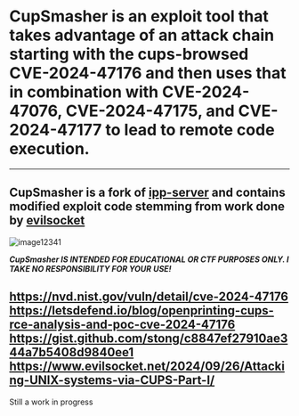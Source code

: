 # CupSmasher is an exploit tool that takes advantage of an attack chain starting with the cups-browsed CVE-2024-47176 and then uses that in combination with CVE-2024-47076, CVE-2024-47175, and CVE-2024-47177 to lead to remote code execution.
---
CupSmasher is a fork of [ipp-server](https://github.com/h2g2bob/ipp-server) and contains modified exploit code stemming from work done by [evilsocket](https://github.com/evilsocket)
---
![image12341](https://github.com/user-attachments/assets/fe196014-510c-41a5-8ab8-29462111ecee)

<b><i>CupSmasher IS INTENDED FOR EDUCATIONAL OR CTF PURPOSES ONLY. I TAKE NO RESPONSIBILITY FOR YOUR USE!</i></b>

https://nvd.nist.gov/vuln/detail/cve-2024-47176<br />
https://letsdefend.io/blog/openprinting-cups-rce-analysis-and-poc-cve-2024-47176<br />
https://gist.github.com/stong/c8847ef27910ae344a7b5408d9840ee1<br />
https://www.evilsocket.net/2024/09/26/Attacking-UNIX-systems-via-CUPS-Part-I/<br />
---

Still a work in progress
